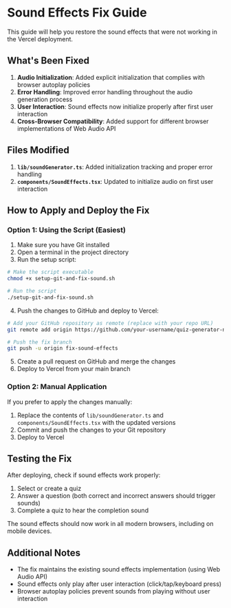 # Sound Effects Fix Guide

This guide will help you restore the sound effects that were not working in the Vercel deployment.

## What's Been Fixed

1. **Audio Initialization**: Added explicit initialization that complies with browser autoplay policies
2. **Error Handling**: Improved error handling throughout the audio generation process
3. **User Interaction**: Sound effects now initialize properly after first user interaction
4. **Cross-Browser Compatibility**: Added support for different browser implementations of Web Audio API

## Files Modified

1. **`lib/soundGenerator.ts`**: Added initialization tracking and proper error handling
2. **`components/SoundEffects.tsx`**: Updated to initialize audio on first user interaction

## How to Apply and Deploy the Fix

### Option 1: Using the Script (Easiest)

1. Make sure you have Git installed
2. Open a terminal in the project directory
3. Run the setup script:

```bash
# Make the script executable
chmod +x setup-git-and-fix-sound.sh

# Run the script
./setup-git-and-fix-sound.sh
```

4. Push the changes to GitHub and deploy to Vercel:

```bash
# Add your GitHub repository as remote (replace with your repo URL)
git remote add origin https://github.com/your-username/quiz-generator-next.git

# Push the fix branch
git push -u origin fix-sound-effects
```

5. Create a pull request on GitHub and merge the changes
6. Deploy to Vercel from your main branch

### Option 2: Manual Application

If you prefer to apply the changes manually:

1. Replace the contents of `lib/soundGenerator.ts` and `components/SoundEffects.tsx` with the updated versions
2. Commit and push the changes to your Git repository
3. Deploy to Vercel

## Testing the Fix

After deploying, check if sound effects work properly:

1. Select or create a quiz
2. Answer a question (both correct and incorrect answers should trigger sounds)
3. Complete a quiz to hear the completion sound

The sound effects should now work in all modern browsers, including on mobile devices.

## Additional Notes

- The fix maintains the existing sound effects implementation (using Web Audio API)
- Sound effects only play after user interaction (click/tap/keyboard press)
- Browser autoplay policies prevent sounds from playing without user interaction

